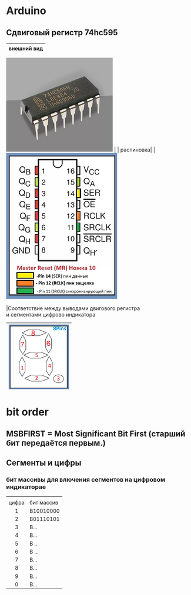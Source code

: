 # Arduino
## Сдвиговый регистр 74hc595


| внешний вид |
|-------------|

<td align="left"> <img src="img\74hc595.png" alt="внешний вид Сдвигового регистра 74hc595"></td> |
| распиновка|
|<td><img src="img\74HC595_Pins_Size50.jpg" alt="распиновка Сдвигового регистра 74hc595"></td>

|Соответствие между выводами двигового регистра<br> и сегментами цифрово индикатора

| <img src="img\7segmetsUNducator_size50.png" alt="распиновка Сдвигового регистра 74hc595"> |
|-------------|
# bit order 
## MSBFIRST = Most Significant Bit First (старший бит передаётся первым.)

## Сегменты и цифры
### бит массивы для влючения сегментов на цифровом индикаторае
<table>
<tr>
  <td  colspan = "2"><B></B></td>
  <tr>
  <td> цифра
  </td>
  <td> бит массив 
  </td>  
  </tr>
  <tr>
  <td align="center">
    1
  </td align="left">
  <td>
    B10010000
  </td>
  </tr>
  <tr>
  <td align="center">
    2
  </td align="left">
  <td>
    B01110101
  </td>
  </tr>
  <tr>
  <td align="center">
    3
  </td align="left">
  <td>
    B...
  </td>
  <tr>
  <td align="center">
    4
  </td align="left">
  <td>
    B...
  </td>
  </tr>
    <tr>
  <td align="center">
    5
  </td align="left">
  <td>
    B ..
  </td>
  </tr>
  <tr>
  <td align="center">
    6
  </td align="left">
  <td>
    B ... 
  </td>
  </tr>
  <tr>
  <td align="center">
    7
  </td align="left">
  <td>
    B...
  </td>
  <tr>
  <td align="center">
    8
  </td align="left">
  <td>
    B...
  </td>
  </tr>
    </tr>
  <tr>
  <td align="center">
    9
  </td align="left">
  <td>
    B...
  </td>
  <tr>
  <td align="center">
    0
  </td align="left">
  <td>
    B...
  </td>
  </tr>
  </table>


